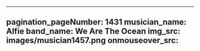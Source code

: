 ------
pagination_pageNumber: 1431
musician_name: Alfie
band_name: We Are The Ocean
img_src: images/musician1457.png
onmouseover_src: 
------
